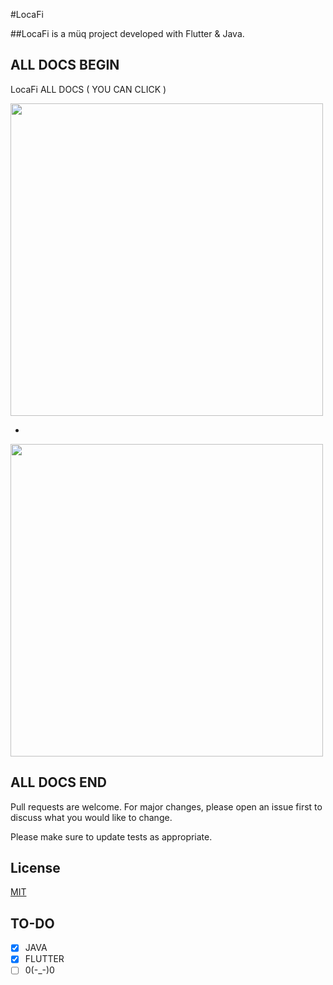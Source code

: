 



#LocaFi

##LocaFi is a müq project developed with Flutter & Java.

## ALL DOCS BEGIN

LocaFi ALL DOCS ( YOU CAN CLICK )

<a href="https://documenter.getpostman.com/view/13185213/2s93RZLp1b"><img src="https://getlogovector.com/wp-content/uploads/2020/07/postman-inc-logo-vector.png" width="500"/></a>

-

<a href="https://development.s-aide.com/locafi/swagger-ui/index.html"><img src="https://i0.wp.com/blog.knoldus.com/wp-content/uploads/2019/06/swagger.png?fit=590%2C201&ssl=1" width="500"/></a>


## ALL DOCS END

Pull requests are welcome. For major changes, please open an issue first
to discuss what you would like to change.

Please make sure to update tests as appropriate.

## License

[MIT](https://choosealicense.com/licenses/mit/)

## TO-DO
- [x] JAVA
- [x] FLUTTER
- [ ] 0(-_-)0
